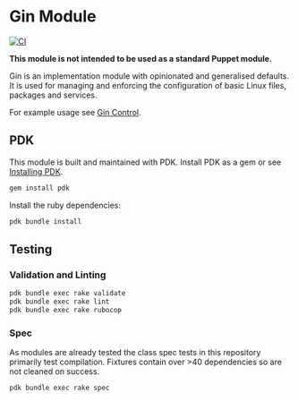 # Gin Module

[![CI](https://github.com/gibbs/gin-module/actions/workflows/ci.yaml/badge.svg)](https://github.com/gibbs/gin-module/actions/workflows/ci.yaml)

**This module is not intended to be used as a standard Puppet module.**

Gin is an implementation module with opinionated and generalised defaults.
It is used for managing and enforcing the configuration of basic Linux files, 
packages and services.

For example usage see [Gin Control](#).

## PDK

This module is built and maintained with PDK. Install PDK as a gem or see
[Installing PDK](https://puppet.com/docs/pdk/2.x/pdk_install.html).

```bash
gem install pdk
```

Install the ruby dependencies:

```bash
pdk bundle install
```

## Testing

### Validation and Linting

```bash
pdk bundle exec rake validate
pdk bundle exec rake lint
pdk bundle exec rake rubocop
```

### Spec

As modules are already tested the class spec tests in this repository primarily 
test compilation. Fixtures contain over >40 dependencies so are not cleaned on 
success.

```bash
pdk bundle exec rake spec
```
